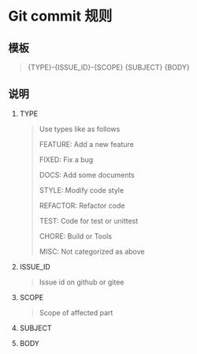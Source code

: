 # Git commit 规则

## 模板

> {TYPE}-{ISSUE_ID}-{SCOPE}
> {SUBJECT}
> {BODY}

## 说明

1. TYPE
    > Use types like as follows
    >
    > FEATURE: Add a new feature
    >
    > FIXED: Fix a bug
    >
    > DOCS: Add some documents
    >
    > STYLE: Modify code style
    >
    > REFACTOR: Refactor code
    >
    > TEST: Code for test or unittest
    >
    > CHORE: Build or Tools
    >
    > MISC: Not categorized as above

2. ISSUE_ID
   > Issue id on github or gitee

3. SCOPE
    > Scope of affected part

4. SUBJECT
5. BODY
